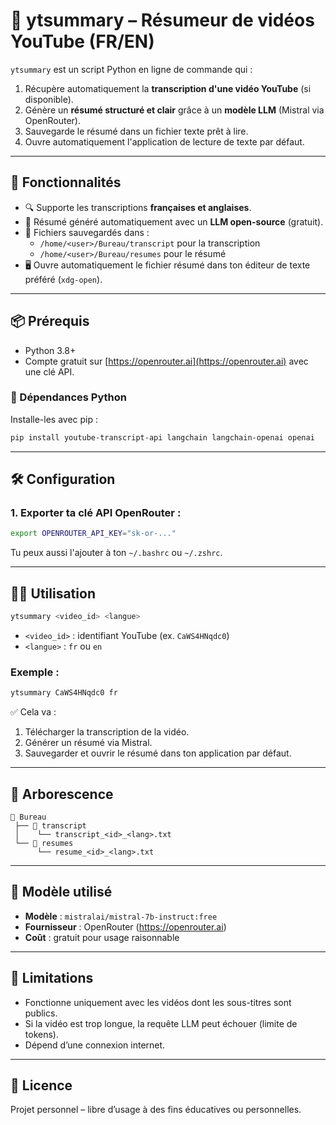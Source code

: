 
# 📼 ytsummary – Résumeur de vidéos YouTube (FR/EN)

`ytsummary` est un script Python en ligne de commande qui :
1. Récupère automatiquement la **transcription d'une vidéo YouTube** (si disponible).
2. Génère un **résumé structuré et clair** grâce à un **modèle LLM** (Mistral via OpenRouter).
3. Sauvegarde le résumé dans un fichier texte prêt à lire.
4. Ouvre automatiquement l'application de lecture de texte par défaut.

---

## 🚀 Fonctionnalités

- 🔍 Supporte les transcriptions **françaises et anglaises**.
- 🧠 Résumé généré automatiquement avec un **LLM open-source** (gratuit).
- 💾 Fichiers sauvegardés dans :
  - `/home/<user>/Bureau/transcript` pour la transcription
  - `/home/<user>/Bureau/resumes` pour le résumé
- 🖥️ Ouvre automatiquement le fichier résumé dans ton éditeur de texte préféré (`xdg-open`).

---

## 📦 Prérequis

- Python 3.8+
- Compte gratuit sur [https://openrouter.ai](https://openrouter.ai) avec une clé API.

### 🔧 Dépendances Python

Installe-les avec pip :

```bash
pip install youtube-transcript-api langchain langchain-openai openai
```

---

## 🛠️ Configuration

### 1. Exporter ta clé API OpenRouter :

```bash
export OPENROUTER_API_KEY="sk-or-..."
```

Tu peux aussi l'ajouter à ton `~/.bashrc` ou `~/.zshrc`.

---

## 🧑‍💻 Utilisation

```bash
ytsummary <video_id> <langue>
```

- `<video_id>` : identifiant YouTube (ex. `CaWS4HNqdc0`)
- `<langue>` : `fr` ou `en`

### Exemple :

```bash
ytsummary CaWS4HNqdc0 fr
```

✅ Cela va :
1. Télécharger la transcription de la vidéo.
2. Générer un résumé via Mistral.
3. Sauvegarder et ouvrir le résumé dans ton application par défaut.

---

## 📁 Arborescence

```
📁 Bureau
 ├── 📁 transcript
 │    └── transcript_<id>_<lang>.txt
 └── 📁 resumes
      └── resume_<id>_<lang>.txt
```

---

## 🧠 Modèle utilisé

- **Modèle** : `mistralai/mistral-7b-instruct:free`
- **Fournisseur** : OpenRouter (https://openrouter.ai)
- **Coût** : gratuit pour usage raisonnable

---

## 🐛 Limitations

- Fonctionne uniquement avec les vidéos dont les sous-titres sont publics.
- Si la vidéo est trop longue, la requête LLM peut échouer (limite de tokens).
- Dépend d’une connexion internet.

---

## 📜 Licence

Projet personnel – libre d’usage à des fins éducatives ou personnelles.
```
